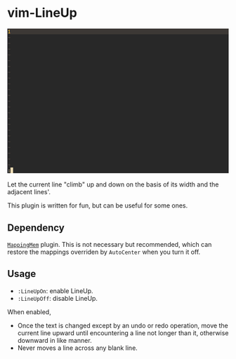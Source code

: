 # vim-LineUp

![vim-LineUp-demo](https://github.com/Ace-Who/vim-LineUp/blob/master/demo/vim-LineUp-demo-002.gif)

Let the current line "climb" up and down on the basis of its width and the
adjacent lines'.

This plugin is written for fun, but can be useful for some ones.

## Dependency

[`MappingMem`](https://github.com/Ace-Who/vim-MappingMem) plugin. This
is not necessary but recommended, which can restore the mappings overriden by
`AutoCenter` when you turn it off.

## Usage

- `:LineUpOn`: enable LineUp.
- `:LineUpOff`: disable LineUp.

When enabled,
     
- Once the text is changed except by an undo or redo operation, move the
current line upward until encountering a line not longer than it, otherwise
downward in like manner.
- Never moves a line across any blank line.
